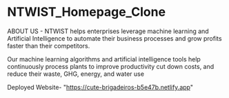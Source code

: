 # NTWIST_Homepage_Clone

ABOUT US - NTWIST helps enterprises leverage machine learning and Artificial Intelligence to automate their business processes and grow profits faster than their competitors.

Our machine learning algorithms and artificial intelligence tools help continuously process plants to improve productivity cut down costs, and reduce their waste, GHG, energy, and water use

Deployed Website- "https://cute-brigadeiros-b5e47b.netlify.app"
